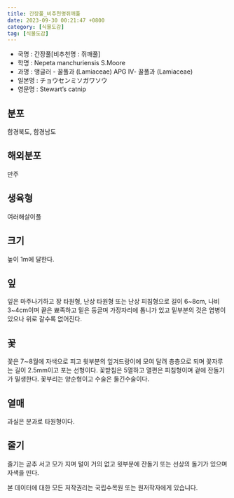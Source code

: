 ```yaml
---
title: 간장풀_비추천명쥐깨풀
date: 2023-09-30 00:21:47 +0800
category: [식물도감]
tag: [식물도감]
---
```




- 국명 : 간장풀[비추천명 : 쥐깨풀]
- 학명 : Nepeta manchuriensis S.Moore
- 과명 : 앵글러 - 꿀풀과 (Lamiaceae) APG Ⅳ- 꿀풀과 (Lamiaceae)
- 일본명 : チョウセンミソガワソウ
- 영문명 : Stewart’s catnip


## 분포
함경북도, 함경남도
## 해외분포
만주
## 생육형
여러해살이풀
## 크기
높이 1m에 달한다.
## 잎
잎은 마주나기하고 장 타원형, 난상 타원형 또는 난상 피침형으로 길이 6~8cm, 나비 3~4cm이며 끝은 뾰족하고 밑은 둥글며 가장자리에 톱니가 있고 밑부분의 것은 엽병이 있으나 위로 갈수록 없어진다.
## 꽃
꽃은 7∼8월에 자색으로 피고 윗부분의 잎겨드랑이에 모여 달려 층층으로 되며 꽃자루는 길이 2.5mm이고 포는 선형이다. 꽃받침은 5열하고 열편은 피침형이며 겉에 잔돌기가 밀생한다. 꽃부리는 양순형이고 수술은 둘긴수술이다.
## 열매
과실은 분과로 타원형이다.
## 줄기
줄기는 곧추 서고 모가 지며 털이 거의 없고 윗부분에 잔돌기 또는 선상의 돌기가 있으며 자색을 띤다.






본 데이터에 대한 모든 저작권리는 국립수목원 또는 원저작자에게 있습니다.
